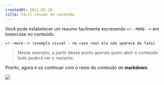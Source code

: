 ```yaml
---
createdAt: 2021-02-28
title: Fácil resumo do conteúdo
---
```

Você pode estabelecer um resumo facilmente escrevendo `<!--MORE-->` em lowercase no conteúdo.

<!--more-->

`<!--more--> (exemplo visual - no caso real ele não aparece de fato)`

> Nesse exemplo, a partir desse ponto apenas quem abrir o conteúdo todo poderá ver o restante.

Pronto, agora é só continuar com o resto do conteúdo de **markdown**.

![](https://cdn.pixabay.com/photo/2017/05/12/08/29/coffee-2306471_960_720.jpg)